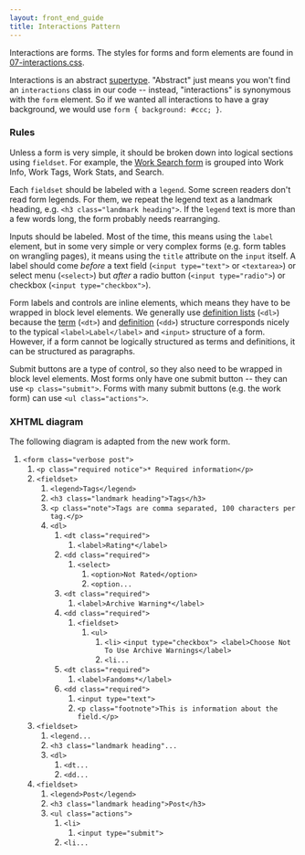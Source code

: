 ```yaml
---
layout: front_end_guide
title: Interactions Pattern
---
```

Interactions are forms. The styles for forms and form elements are found in [07-interactions.css](https://github.com/otwcode/otwarchive/blob/master/public/stylesheets/site/2.0/07-interactions.css).

Interactions is an abstract [supertype](supertype). "Abstract" just means you won't find an `interactions` class in our code -- instead, "interactions" is synonymous with the `form` element. So if we wanted all interactions to have a gray background, we would use `form { background: #ccc; }`.

### Rules

Unless a form is very simple, it should be broken down into logical sections using `fieldset`. For example, the [Work Search form](http://archiveofourown.org/works/search) is grouped into Work Info, Work Tags, Work Stats, and Search.

Each `fieldset` should be labeled with a `legend`. Some screen readers don't read form legends. For them, we repeat the legend text as a landmark heading, e.g. `<h3 class="landmark heading">`. If the `legend` text is more than a few words long, the form probably needs rearranging.

Inputs should be labeled. Most of the time, this means using the `label` element, but in some very simple or very complex forms (e.g. form tables on wrangling pages), it means using the `title` attribute on the `input` itself. A label should come *before* a text field (`<input type="text">` or `<textarea>`) or select menu (`<select>`) but *after* a radio button (`<input type="radio">`) or checkbox (`<input type="checkbox">`).

Form labels and controls are inline elements, which means they have to be wrapped in block level elements. We generally use [definition lists](http://www.w3schools.com/tags/tag_dl.asp) (`<dl>`) because the [term](http://www.w3schools.com/tags/tag_dt.asp) (`<dt>`) and [definition](http://www.w3schools.com/tags/tag_dd.asp) (`<dd>`) structure corresponds nicely to the typical `<label>Label</label>` and `<input>` structure of a form. However, if a form cannot be logically structured as terms and definitions, it can be structured as paragraphs.

Submit buttons are a type of control, so they also need to be wrapped in block level elements. Most forms only have one submit button -- they can use `<p class="submit">`. Forms with many submit buttons (e.g. the work form) can use `<ul class="actions">`.

### XHTML diagram

The following diagram is adapted from the new work form.

<ol class="diagram">
<li><code>&lt;form class="verbose post"&gt;</code>
<ol>
<li><code>&lt;p class="required notice"&gt;* Required information&lt;/p&gt;</code></li>
<li><code>&lt;fieldset&gt;</code>
<ol>
<li><code>&lt;legend&gt;Tags&lt;/legend&gt;</code></li>
<li><code>&lt;h3 class="landmark heading"&gt;Tags&lt;/h3&gt;</code></li>
<li><code>&lt;p class="note"&gt;Tags are comma separated, 100 characters per tag.&lt;/p&gt;</code></li>
<li><code>&lt;dl&gt;</code>
<ol>
<li><code>&lt;dt class="required"&gt;</code>
<ol>
<li><code>&lt;label&gt;Rating*&lt;/label&gt;</code></li>
</ol></li>
<li><code>&lt;dd class="required"&gt;</code><ol>
<li><code>&lt;select&gt;</code>
<ol>
<li><code>&lt;option&gt;Not Rated&lt;/option&gt;</code></li>
<li><code>&lt;option...</code></li>
</ol></li>
</ol></li>
<li><code>&lt;dt class="required"&gt;</code>
<ol>
<li><code>&lt;label&gt;Archive Warning*&lt;/label&gt;</code></li>
</ol></li>
<li><code>&lt;dd class="required"&gt;</code>
<ol>
<li><code>&lt;fieldset&gt;</code>
<ol>
<li><code>&lt;ul&gt;</code>
<ol>
<li><code>&lt;li&gt;</code> <code><span>&lt;input type="checkbox"&gt;</span> <span>&lt;label&gt;Choose Not To Use Archive Warnings&lt;/label&gt;</span></code></li>
<li><code>&lt;li...</code></li>
</ol></li>
</ol></li>
</ol></li>
<li><code>&lt;dt class="required"&gt;</code>
<ol>
<li><code>&lt;label&gt;Fandoms*&lt;/label&gt;</code></li>
</ol></li>
<li><code>&lt;dd class="required"&gt;</code>
<ol>
<li><code>&lt;input type="text"&gt;</code></li>
<li><code>&lt;p class="footnote"&gt;This is information about the field.&lt;/p&gt;</code></li>
</ol></li>
</ol></li>
</ol></li>
<li><code>&lt;fieldset&gt;</code>
<ol>
<li><code>&lt;legend...</code></li>
<li><code>&lt;h3 class="landmark heading"...</code></li>
<li><code>&lt;dl&gt;</code>
<ol>
<li><code>&lt;dt...</code></li>
<li><code>&lt;dd...</code></li>
</ol></li>
</ol></li>
<li><code>&lt;fieldset&gt;</code>
<ol>
<li><code>&lt;legend&gt;Post&lt;/legend&gt;</code></li>
<li><code>&lt;h3 class="landmark heading"&gt;Post&lt;/h3&gt;</code></li>
<li><code>&lt;ul class="actions"&gt;</code>
<ol>
<li><code>&lt;li&gt;</code>
<ol>
<li><code>&lt;input type="submit"&gt;</code></li>
</ol></li>
<li><code>&lt;li...</code></li>
</ol></li>
</ol></li>
</ol></li>
</ol>
